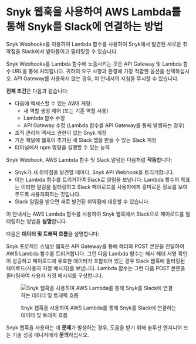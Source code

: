 # Snyk 웹훅을 사용하여 AWS Lambda를 통해 Snyk를 Slack에 연결하는 방법

Snyk Webhooks를 이용하여 Lambda 함수를 사용하여 Snyk에서 발견된 새로운 취약점을 Slack에서 받아들이고 필터링할 수 있습니다.

Snyk Webhooks를 Lambda 함수에 노출시키는 것은 API Gateway 및 Lambda 함수 URL을 통해 처리됩니다. 귀하의 요구 사항과 환경에 가장 적합한 옵션을 선택하십시오. API Gateway를 사용하지 않는 경우, 이 안내서의 지침을 무시할 수 있습니다.

**전제 조건**은 다음과 같습니다:

- 다음에 액세스할 수 있는 AWS 계정:
  - 새 역할 생성 제어 (또는 기존 역할 사용)
  - Lambda 함수 수정
  - API Gateway 수정 (Lambda 함수를 API Gateway를 통해 발행하는 경우)
- 조직 관리자 액세스 권한이 있는 Snyk 계정
- 기존 채널에 웹훅이 추가된 새 Slack 앱을 만들 수 있는 Slack 계정
- 터미널에서 npm 명령을 실행할 수 있는 능력

Snyk Webhook, AWS Lambda 함수 및 Slack 알림은 다음처럼 **작동**합니다:

- Snyk가 새 취약점을 발견할 때마다, Snyk API Webhook을 트리거합니다.
- 이는 Lambda 함수를 트리거하여 Slack로 알림을 보냅니다. Lambda 함수의 목표는 이러한 알림을 필터링하고 Slack 페이로드를 사용자에게 흥미로운 정보를 보여주도록 사용자화하는 것입니다.
- Slack 알림을 받으면 새로 발견된 취약점에 대응할 수 있습니다.

이 안내서는 AWS Lambda 함수를 사용하여 Snyk 웹훅에서 Slack으로 페이로드를 필터링하는 방법을 **설명**합니다.

다음은 **데이터 및 트래픽 흐름**을 설명합니다:

Snyk 프로젝트 스냅샷 웹훅은 API Gateway를 통해 헤더와 POST 본문을 전달하여 AWS Lambda 함수를 트리거합니다. 그런 다음 Lambda 함수는 해시 헤더 서명 확인이 성공하고 페이로드에 유효한 데이터가 포함되어 있는 경우 Slack 웹훅에 필터링된 페이로드(사용자 지정 메시지)를 보냅니다. Lambda 함수는 그런 다음 POST 본문을 필터링하여 사용자 지정 메시지를 구성합니다.

<figure><img src="https://lh6.googleusercontent.com/VROtTsX240dfLMERpOkm-5epOnvZxQUxjM-qKJYNEOtD_1flwBrpBTiJedo2Uy0RZz6kKplKNQQcINzOW3H30Lf7R9U0teZ4WvivBt1u7TdN_4J3ha_ZmY9wdn3xvXCNxl9036JdYeEzaBMtU53lo6e-do3Bhbmi4Y9tcWDO5y00NT_XRvmt5Z9ipg" alt="Snyk 웹훅을 사용하여 AWS Lambda를 통해 Snyk를 Slack에 연결하는 데이터 및 트래픽 흐름"><figcaption><p>Snyk 웹훅을 사용하여 AWS Lambda를 통해 Snyk를 Slack에 연결하는 데이터 및 트래픽 흐름</p></figcaption></figure>

Snyk 웹훅을 사용하는 데 **문제**가 발생하는 경우, 도움을 받기 위해 솔루션 엔지니어 또는 기술 성공 매니저에게 **문의**하십시오.